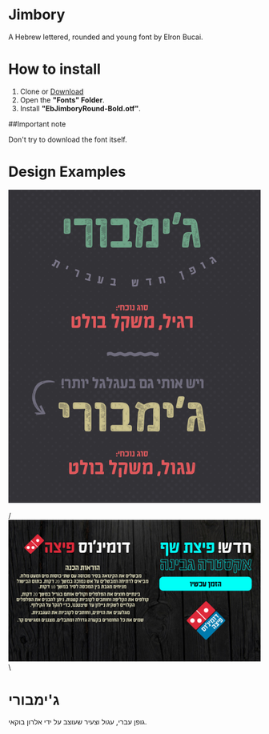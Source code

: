 # Jimbory
A Hebrew lettered, rounded and young font by Elron Bucai.

# How to install
1. Clone or [Download](https://github.com/elron/Jimbory/archive/master.zip)
2. Open the **"Fonts" Folder**.
3. Install **"EbJimboryRound-Bold.otf"**.

##Important note

Don't try to download the font itself.


# Design Examples


![alt text](/Examples/ebjimbory.png)


/*![alt text](/Examples/EbJimbori2.jpg "EbJimboryRound-Bold.otf")*\


# ג'ימבורי
גופן עברי, עגול וצעיר שעוצב על ידי אלרון בוקאי.